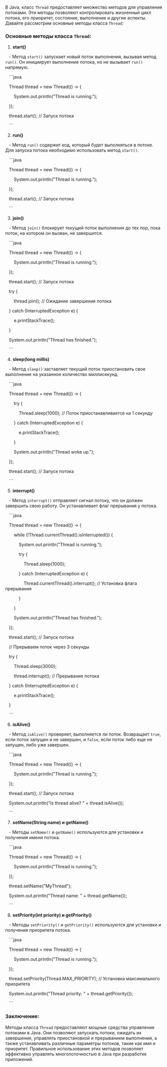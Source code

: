 В Java, класс `Thread` предоставляет множество методов для управления потоками. Эти методы позволяют контролировать жизненный цикл потока, его приоритет, состояние, выполнение и другие аспекты. Давайте рассмотрим основные методы класса `Thread`:

### Основные методы класса `Thread`:

1. **start()**

   - Метод `start()` запускает новый поток выполнения, вызывая метод `run()`. Он инициирует выполнение потока, но не вызывает `run()` напрямую.

   ```java

   Thread thread = new Thread(() -> {

       System.out.println("Thread is running.");

   });

   thread.start(); // Запуск потока

   ```

2. **run()**

   - Метод `run()` содержит код, который будет выполняться в потоке. Для запуска потока необходимо использовать метод `start()`.

   ```java

   Thread thread = new Thread(() -> {

       System.out.println("Thread is running.");

   });

   thread.start(); // Запуск потока

   ```

3. **join()**

   - Метод `join()` блокирует текущий поток выполнения до тех пор, пока поток, на котором он вызван, не завершится.

   ```java

   Thread thread = new Thread(() -> {

       System.out.println("Thread is running.");

   });

   thread.start(); // Запуск потока

   try {

       thread.join(); // Ожидание завершения потока

   } catch (InterruptedException e) {

       e.printStackTrace();

   }

   System.out.println("Thread has finished.");

   ```

4. **sleep(long millis)**

   - Метод `sleep()` заставляет текущий поток приостановить свое выполнение на указанное количество миллисекунд.

   ```java

   Thread thread = new Thread(() -> {

       try {

           Thread.sleep(1000); // Поток приостанавливается на 1 секунду

       } catch (InterruptedException e) {

           e.printStackTrace();

       }

       System.out.println("Thread woke up.");

   });

   thread.start(); // Запуск потока

   ```

5. **interrupt()**

   - Метод `interrupt()` отправляет сигнал потоку, что он должен завершить свою работу. Он устанавливает флаг прерывания у потока.

   ```java

   Thread thread = new Thread(() -> {

       while (!Thread.currentThread().isInterrupted()) {

           System.out.println("Thread is running.");

           try {

               Thread.sleep(1000);

           } catch (InterruptedException e) {

               Thread.currentThread().interrupt(); // Установка флага прерывания

           }

       }

       System.out.println("Thread has finished.");

   });

   thread.start(); // Запуск потока

   // Прерываем поток через 3 секунды

   try {

       Thread.sleep(3000);

       thread.interrupt(); // Прерывание потока

   } catch (InterruptedException e) {

       e.printStackTrace();

   }

   ```

6. **isAlive()**

   - Метод `isAlive()` проверяет, выполняется ли поток. Возвращает `true`, если поток запущен и не завершен, и `false`, если поток либо еще не запущен, либо уже завершен.

   ```java

   Thread thread = new Thread(() -> {

       System.out.println("Thread is running.");

   });

   thread.start(); // Запуск потока

   System.out.println("Is thread alive? " + thread.isAlive());

   ```

7. **setName(String name) и getName()**

   - Методы `setName()` и `getName()` используются для установки и получения имени потока.

   ```java

   Thread thread = new Thread(() -> {

       System.out.println("Thread is running.");

   });

   thread.setName("MyThread");

   System.out.println("Thread name: " + thread.getName());

   ```

8. **setPriority(int priority) и getPriority()**

   - Методы `setPriority()` и `getPriority()` используются для установки и получения приоритета потока.

   ```java

   Thread thread = new Thread(() -> {

       System.out.println("Thread is running.");

   });

   thread.setPriority(Thread.MAX_PRIORITY); // Установка максимального приоритета

   System.out.println("Thread priority: " + thread.getPriority());

   ```

### Заключение:

Методы класса `Thread` предоставляют мощные средства управления потоками в Java. Они позволяют запускать потоки, ожидать их завершения, управлять приостановкой и прерыванием выполнения, а также устанавливать различные параметры потоков, такие как имя и приоритет. Правильное использование этих методов позволяет эффективно управлять многопоточностью в Java при разработке приложений.